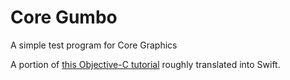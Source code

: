 # Core Gumbo

A simple test program for Core Graphics

A portion of [this Objective-C tutorial](http://www.raywenderlich.com/34003/core-graphics-tutorial-curves-and-layers) roughly translated into Swift.
